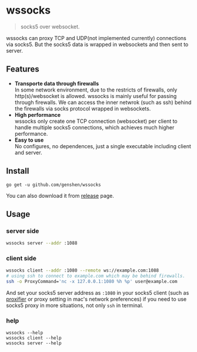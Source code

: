 # wssocks
> socks5 over websocket.

wssocks can proxy TCP and UDP(not implemented currently) connections via socks5. But the socks5 data is wrapped in websockets and then sent to server.

## Features
- **Transporte data through firewalls**  
In some network environment, due to the restricts of firewalls, only http(s)/websocket is allowed. wssocks is mainly useful for passing through firewalls. We can access the inner netwrok (such as ssh) behind the firewalls via socks protocol wrapped in websockets.  
- **High performance**  
wssocks only create one TCP connection (websocket) per client to handle multiple socks5 connections, which achieves much higher performance.
- **Easy to use**  
No configures, no dependences, just a single executable including client and server.

## Install
```
go get -u github.com/genshen/wssocks
```
You can also download it from [release](https://github.com/genshen/wssocks/releases) page.

## Usage

### server side
```bash
wssocks server --addr :1088
```
### client side
```bash
wssocks client --addr :1080 --remote ws://example.com:1088
# using ssh to connect to example.com which may be behind firewalls.
ssh -o ProxyCommand='nc -x 127.0.0.1:1080 %h %p' user@example.com 
```

And set your socks5 server address as `:1080` in your socks5 client (such as [proxifier](https://www.proxifier.com/) or proxy setting in mac's network preferences) if you need to use socks5 proxy in more situations, not only `ssh` in terminal.  

### help
```
wssocks --help
wssocks client --help
wssocks server --help
```
